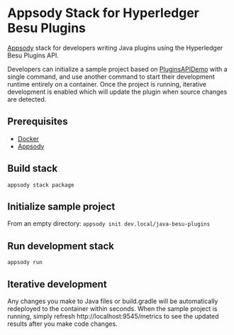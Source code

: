 # Appsody Stack for Hyperledger Besu Plugins

[Appsody](https://appsody.dev/) stack for developers writing Java plugins using the Hyperledger Besu Plugins API.

Developers can initialize a sample project based on [PluginsAPIDemo](https://github.com/PegaSysEng/PluginsAPIDemo) with a single command, and use another command to start their development runtime entirely on a container.  Once the project is running, iterative development is enabled which will update the plugin when source changes are detected.

## Prerequisites
* [Docker](https://www.docker.com/)
* [Appsody](https://appsody.dev/)

## Build stack
`appsody stack package`

## Initialize sample project
From an empty directory:
`appsody init dev.local/java-besu-plugins`

## Run development stack
`appsody run`

## Iterative development
Any changes you make to Java files or build.gradle will be automatically redeployed to the container within seconds.  When the sample project is running, simply refresh http://localhost:9545/metrics to see the updated results after you make code changes.
